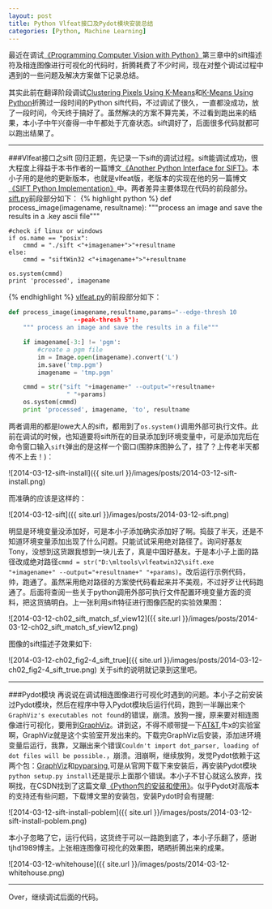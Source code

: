 ```yaml
---
layout: post
title: Python Vlfeat接口及Pydot模块安装总结
categories: [Python, Machine Learning]
---
```


最近在调试[《Programming Computer Vision with Python》](http://yuanyong.org/zh-pcvwithpy/)第三章中的sift描述符及相连图像进行可视化的代码时，折腾耗费了不少时间，现在对整个调试过程中遇到的一些问题及解决方案做下记录总结。

其实此前在翻译阶段调试[Clustering Pixels Using K-Means](http://yuanyong.org/blog/clustering-pixels-using-kmeans.html)和[K-Means Using Python](http://yuanyong.org/blog/kmeans-using-python.html)折腾过一段时间的Python sift代码，不过调试了很久，一直都没成功，放了一段时间，今天终于搞好了。虽然解决的方案不算完美，不过看到跑出来的结果，本小子中午兴奋得一中午都处于亢奋状态。sift调好了，后面很多代码就都可以跑出结果了。

---

###Vlfeat接口之sift
回归正题，先记录一下sift的调试过程。sift能调试成功，很大程度上得益于本书作者的一篇博文[《Another Python Interface for SIFT》](http://www.janeriksolem.net/2011/06/another-python-interface-for-sift.html)。本小子用的是他的更新版本，也就是vlfeat版，老版本的实现在他的另一篇博文[《SIFT Python Implementation》](http://www.janeriksolem.net/2009/02/sift-python-implementation.html)中。两者差异主要体现在代码的前段部分。
[sift.py](http://www.maths.lth.se/matematiklth/personal/solem/downloads/sift.py)前段部分如下：
{% highlight python %}
def process_image(imagename, resultname):
    """process an image and save the results in a .key ascii file"""

    #check if linux or windows 
    if os.name == "posix":
        cmmd = "./sift <"+imagename+">"+resultname
    else:
        cmmd = "siftWin32 <"+imagename+">"+resultname

    os.system(cmmd)
    print 'processed', imagename
{% endhighlight %}
[vlfeat.py](http://www.maths.lth.se/matematiklth/personal/solem/downloads/vlfeat.py)的前段部分如下：

```python
def process_image(imagename,resultname,params="--edge-thresh 10 
                  --peak-thresh 5"):
	""" process an image and save the results in a file"""

	if imagename[-3:] != 'pgm':
		#create a pgm file
		im = Image.open(imagename).convert('L')
		im.save('tmp.pgm')
		imagename = 'tmp.pgm'

	cmmd = str("sift "+imagename+" --output="+resultname+
				" "+params)
	os.system(cmmd)
	print 'processed', imagename, 'to', resultname
```
两者调用的都是lowe大人的sift，都用到了`os.system()`调用外部可执行文件。此前在调试的时候，也知道要将sift所在的目录添加到环境变量中，可是添加完后在命令窗口输入`sift`弹出的是这样一个窗口(围脖床图肿么了，挂了？上传老半天都传不上去！)：

![2014-03-12-sift-install]({{ site.url }}/images/posts/2014-03-12-sift-install.png)

而准确的应该是这样的：

![2014-03-12-sift]({{ site.url }}/images/posts/2014-03-12-sift.png)

明显是环境变量没添加好，可是本小子添加确实添加好了啊。捣鼓了半天，还是不知道环境变量添加出现了什么问题。只能试试采用绝对路径了。询问好基友Tony，没想到这货跟我想到一块儿去了，真是中国好基友。于是本小子上面的路径改成绝对路径`cmmd = str("D:\mltools\vlfeatwin32\sift.exe "+imagename+" --output="+resultname+" "+params)`。改后运行示例代码，帅，跑通了。虽然采用绝对路径的方案使代码看起来并不美观，不过好歹让代码跑通了。后面将查阅一些关于python调用外部可执行文件配置环境变量方面的资料，把这货搞明白。上一张利用sift特征进行图像匹配的实验效果图：

![2014-03-12-ch02_sift_match_sf_view12]({{ site.url }}/images/posts/2014-03-12-ch02_sift_match_sf_view12.png)

图像的sift描述子效果如下:

![2014-03-12-ch02_fig2-4_sift_true]({{ site.url }}/images/posts/2014-03-12-ch02_fig2-4_sift_true.png)
关于sift的说明就记录到这里吧。

---

###Pydot模块
再说说在调试相连图像进行可视化时遇到的问题。本小子之前安装过Pydot模块，然后在程序中导入Pydot模块后运行代码，跑到一半蹦出来个`GraphViz's executables not found`的错误，崩溃。放狗一搜，原来要对相连图像进行可视化，要用到[GraphViz](http://www.graphviz.org/)。讲到这，不得不顺带提一下[AT&T](http://www.research.att.com/software_tools?fbid=WTw8egB6QOJ),牛x的实验室啊，GraphViz就是这个实验室开发出来的。下载完GraphViz后安装，添加进环境变量后运行，我靠，又蹦出来个错误`Couldn't import dot_parser, loading of dot files will be possible.`，崩溃。泪崩啊，继续放狗，发觉Pydot依赖于这两个包：[GraphViz](http://www.graphviz.org/)和[pyparsing](http://pyparsing.wikispaces.com/),可是从官网下载下来安装后，再安装Pydot模块`python setup.py install`还是提示上面那个错误。本小子不甘心就这么放弃，找啊找，在CSDN找到了这篇文章[《Python包的安装和使用》](http://blog.csnd.net.tjhd1989/article/details/8954062)。似乎Pydot对高版本的支持还有些问题，下载博文里的安装包，安装Pydot时会有提醒:

![2014-03-12-sift-install-poblem]({{ site.url }}/images/posts/2014-03-12-sift-install-poblem.png)

本小子忽略了它，运行代码，这货终于可以一路跑到底了，本小子乐翻了，感谢tjhd1989博主。上张相连图像可视化的效果图，晒晒折腾出来的成果。

![2014-03-12-whitehouse]({{ site.url }}/images/posts/2014-03-12-whitehouse.png)

---

Over，继续调试后面的代码。
